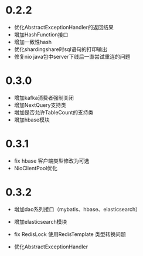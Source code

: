 # 0.2.2

* 优化AbstractExceptionHandler的返回结果
* 增加HashFunction接口
* 增加一致性hash
* 优化shardingshare时sql语句的打印输出
* 修复nio java包中server下线后一直尝试重连的问题

# 0.3.0

* 增加kafka消费者强制关闭
* 增加NextQuery支持类
* 增加是否允许TableCount的支持类
* 增加hbase模块

# 0.3.1

* fix hbase 客户端类型修改为可选
* NioClientPool优化

# 0.3.2
* 增加dao系列接口（mybatis、hbase、elasticsearch）
* 增加elasticsearch模块


* fix RedisLock 使用RedisTemplate 类型转换问题
* 优化AbstractExceptionHandler


